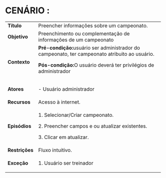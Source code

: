 # CENÁRIO :

<table class="table table-striped border">
    <tr>
        <td>
            <b>Título</b>
        </td>
        <td> Preencher informações sobre um campeonato. </td>
    </tr>
    <tr>
        <td>
            <b>Objetivo</b>
        </td>
        <td>
            Preenchimento ou complementação de informações de um campeonato</td>
    </tr>
    <tr>
        <td>
            <b>Contexto</b>
        </td>
        <td>
            <b>Pré-condição:</b>usuário ser administrador do campeonato, ter campeonato atribuito ao usuário.
            <p><b>Pós-condição:</b>O usuário deverá ter privilégios de administrador
            </p>
        </td>
    </tr>
    <tr>
        <td>
            <b>Atores</b>
        </td>
        <td>
            <p>- Usuário administrador</p>
        </td>
    </tr>
    <tr>
        <td>
            <b>Recursos</b>
        </td>
        <td>
            Acesso à internet.
        </td>
    </tr>
    <tr>
        <td>
            <b>Episódios</b>
        </td>
        <td> <p>1. Selecionar/Criar campeonato.</p>
            <p>2. Preencher campos  e ou atualizar existentes.</p>
            <p>3. Clicar em atualizar.</p>
        </td>
    </tr>
    <tr>
        <td>
            <b>Restrições</b>
        </td>
        <td>
            Fluxo intuitivo.
        </td>
    </tr>
    <tr>
        <td>
            <b>Exceção</b>
        </td>
        <td>
            <p>1. Usuário ser treinador</p>
        </td>
    </tr>
</table>